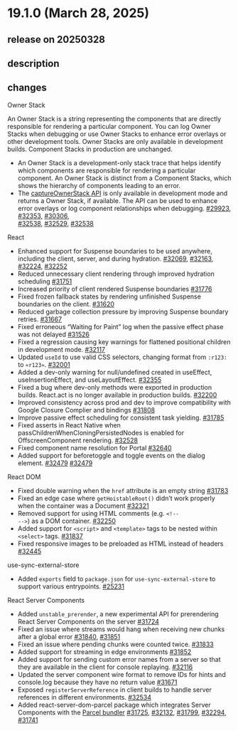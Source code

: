 # 19.1.0 (March 28, 2025)

## release on 20250328
## description
## changes
Owner Stack

An Owner Stack is a string representing the components that are directly responsible for rendering a particular component. You can log Owner Stacks when debugging or use Owner Stacks to enhance error overlays or other development tools. Owner Stacks are only available in development builds. Component Stacks in production are unchanged.

* An Owner Stack is a development-only stack trace that helps identify which components are responsible for rendering a particular component. An Owner Stack is distinct from a Component Stacks, which shows the hierarchy of components leading to an error.
* The <a href="https://react.dev/reference/react/captureOwnerStack" rel="nofollow">captureOwnerStack API</a> is only available in development mode and returns a Owner Stack, if available. The API can be used to enhance error overlays or log component relationships when debugging. <a href="https://github.com/facebook/react/pull/29923" data-hovercard-type="pull_request" data-hovercard-url="/facebook/react/pull/29923/hovercard">#29923</a>, <a href="https://github.com/facebook/react/pull/32353" data-hovercard-type="pull_request" data-hovercard-url="/facebook/react/pull/32353/hovercard">#32353</a>, <a href="https://github.com/facebook/react/pull/30306" data-hovercard-type="pull_request" data-hovercard-url="/facebook/react/pull/30306/hovercard">#30306</a>,  
  <a href="https://github.com/facebook/react/pull/32538" data-hovercard-type="pull_request" data-hovercard-url="/facebook/react/pull/32538/hovercard">#32538</a>, <a href="https://github.com/facebook/react/pull/32529" data-hovercard-type="pull_request" data-hovercard-url="/facebook/react/pull/32529/hovercard">#32529</a>, <a href="https://github.com/facebook/react/pull/32538" data-hovercard-type="pull_request" data-hovercard-url="/facebook/react/pull/32538/hovercard">#32538</a>

React

* Enhanced support for Suspense boundaries to be used anywhere, including the client, server, and during hydration. <a href="https://github.com/facebook/react/pull/32069" data-hovercard-type="pull_request" data-hovercard-url="/facebook/react/pull/32069/hovercard">#32069</a>, <a href="https://github.com/facebook/react/pull/32163" data-hovercard-type="pull_request" data-hovercard-url="/facebook/react/pull/32163/hovercard">#32163</a>, <a href="https://github.com/facebook/react/pull/32224" data-hovercard-type="pull_request" data-hovercard-url="/facebook/react/pull/32224/hovercard">#32224</a>, <a href="https://github.com/facebook/react/pull/32252" data-hovercard-type="pull_request" data-hovercard-url="/facebook/react/pull/32252/hovercard">#32252</a>
* Reduced unnecessary client rendering through improved hydration scheduling <a href="https://github.com/facebook/react/pull/31751" data-hovercard-type="pull_request" data-hovercard-url="/facebook/react/pull/31751/hovercard">#31751</a>
* Increased priority of client rendered Suspense boundaries <a href="https://github.com/facebook/react/pull/31776" data-hovercard-type="pull_request" data-hovercard-url="/facebook/react/pull/31776/hovercard">#31776</a>
* Fixed frozen fallback states by rendering unfinished Suspense boundaries on the client. <a href="https://github.com/facebook/react/pull/31620" data-hovercard-type="pull_request" data-hovercard-url="/facebook/react/pull/31620/hovercard">#31620</a>
* Reduced garbage collection pressure by improving Suspense boundary retries. <a href="https://github.com/facebook/react/pull/31667" data-hovercard-type="pull_request" data-hovercard-url="/facebook/react/pull/31667/hovercard">#31667</a>
* Fixed erroneous “Waiting for Paint” log when the passive effect phase was not delayed <a href="https://github.com/facebook/react/pull/31526" data-hovercard-type="pull_request" data-hovercard-url="/facebook/react/pull/31526/hovercard">#31526</a>
* Fixed a regression causing key warnings for flattened positional children in development mode. <a href="https://github.com/facebook/react/pull/32117" data-hovercard-type="pull_request" data-hovercard-url="/facebook/react/pull/32117/hovercard">#32117</a>
* Updated <code>useId</code> to use valid CSS selectors, changing format from <code>:r123:</code> to <code>«r123»</code>. <a href="https://github.com/facebook/react/pull/32001" data-hovercard-type="pull_request" data-hovercard-url="/facebook/react/pull/32001/hovercard">#32001</a>
* Added a dev-only warning for null/undefined created in useEffect, useInsertionEffect, and useLayoutEffect. <a href="https://github.com/facebook/react/pull/32355" data-hovercard-type="pull_request" data-hovercard-url="/facebook/react/pull/32355/hovercard">#32355</a>
* Fixed a bug where dev-only methods were exported in production builds. React.act is no longer available in production builds. <a href="https://github.com/facebook/react/pull/32200" data-hovercard-type="pull_request" data-hovercard-url="/facebook/react/pull/32200/hovercard">#32200</a>
* Improved consistency across prod and dev to improve compatibility with Google Closure Complier and bindings <a href="https://github.com/facebook/react/pull/31808" data-hovercard-type="pull_request" data-hovercard-url="/facebook/react/pull/31808/hovercard">#31808</a>
* Improve passive effect scheduling for consistent task yielding. <a href="https://github.com/facebook/react/pull/31785" data-hovercard-type="pull_request" data-hovercard-url="/facebook/react/pull/31785/hovercard">#31785</a>
* Fixed asserts in React Native when passChildrenWhenCloningPersistedNodes is enabled for OffscreenComponent rendering. <a href="https://github.com/facebook/react/pull/32528" data-hovercard-type="pull_request" data-hovercard-url="/facebook/react/pull/32528/hovercard">#32528</a>
* Fixed component name resolution for Portal <a href="https://github.com/facebook/react/pull/32640" data-hovercard-type="pull_request" data-hovercard-url="/facebook/react/pull/32640/hovercard">#32640</a>
* Added support for beforetoggle and toggle events on the dialog element. <a class="issue-link js-issue-link" data-error-text="Failed to load title" data-id="2882132160" data-permission-text="Title is private" data-url="https://github.com/facebook/react/issues/32479" data-hovercard-type="pull_request" data-hovercard-url="/facebook/react/pull/32479/hovercard" href="https://github.com/facebook/react/pull/32479">#32479</a> <a href="https://github.com/facebook/react/pull/32479" data-hovercard-type="pull_request" data-hovercard-url="/facebook/react/pull/32479/hovercard">#32479</a>

React DOM

* Fixed double warning when the <code>href</code> attribute is an empty string <a href="https://github.com/facebook/react/pull/31783" data-hovercard-type="pull_request" data-hovercard-url="/facebook/react/pull/31783/hovercard">#31783</a>
* Fixed an edge case where <code>getHoistableRoot()</code> didn’t work properly when the container was a Document <a href="https://github.com/facebook/react/pull/32321" data-hovercard-type="pull_request" data-hovercard-url="/facebook/react/pull/32321/hovercard">#32321</a>
* Removed support for using HTML comments (e.g. <code>&lt;!-- --&gt;</code>) as a DOM container. <a href="https://github.com/facebook/react/pull/32250" data-hovercard-type="pull_request" data-hovercard-url="/facebook/react/pull/32250/hovercard">#32250</a>
* Added support for <code>&lt;script&gt;</code> and <code>&lt;template&gt;</code> tags to be nested within <code>&lt;select&gt;</code> tags. <a href="https://github.com/facebook/react/pull/31837" data-hovercard-type="pull_request" data-hovercard-url="/facebook/react/pull/31837/hovercard">#31837</a>
* Fixed responsive images to be preloaded as HTML instead of headers <a href="https://github.com/facebook/react/pull/32445" data-hovercard-type="pull_request" data-hovercard-url="/facebook/react/pull/32445/hovercard">#32445</a>

use-sync-external-store

* Added <code>exports</code> field to <code>package.json</code> for <code>use-sync-external-store</code> to support various entrypoints. <a href="https://github.com/facebook/react/pull/25231" data-hovercard-type="pull_request" data-hovercard-url="/facebook/react/pull/25231/hovercard">#25231</a>

React Server Components

* Added <code>unstable_prerender</code>, a new experimental API for prerendering React Server Components on the server <a href="https://github.com/facebook/react/pull/31724" data-hovercard-type="pull_request" data-hovercard-url="/facebook/react/pull/31724/hovercard">#31724</a>
* Fixed an issue where streams would hang when receiving new chunks after a global error <a href="https://github.com/facebook/react/pull/31840" data-hovercard-type="pull_request" data-hovercard-url="/facebook/react/pull/31840/hovercard">#31840</a>, <a href="https://github.com/facebook/react/pull/31851" data-hovercard-type="pull_request" data-hovercard-url="/facebook/react/pull/31851/hovercard">#31851</a>
* Fixed an issue where pending chunks were counted twice. <a href="https://github.com/facebook/react/pull/31833" data-hovercard-type="pull_request" data-hovercard-url="/facebook/react/pull/31833/hovercard">#31833</a>
* Added support for streaming in edge environments <a href="https://github.com/facebook/react/pull/31852" data-hovercard-type="pull_request" data-hovercard-url="/facebook/react/pull/31852/hovercard">#31852</a>
* Added support for sending custom error names from a server so that they are available in the client for console replaying. <a href="https://github.com/facebook/react/pull/32116" data-hovercard-type="pull_request" data-hovercard-url="/facebook/react/pull/32116/hovercard">#32116</a>
* Updated the server component wire format to remove IDs for hints and console.log because they have no return value <a href="https://github.com/facebook/react/pull/31671" data-hovercard-type="pull_request" data-hovercard-url="/facebook/react/pull/31671/hovercard">#31671</a>
* Exposed <code>registerServerReference</code> in client builds to handle server references in different environments. <a href="https://github.com/facebook/react/pull/32534" data-hovercard-type="pull_request" data-hovercard-url="/facebook/react/pull/32534/hovercard">#32534</a>
* Added react-server-dom-parcel package which integrates Server Components with the <a href="https://parceljs.org/" rel="nofollow">Parcel bundler</a> <a href="https://github.com/facebook/react/pull/31725" data-hovercard-type="pull_request" data-hovercard-url="/facebook/react/pull/31725/hovercard">#31725</a>, <a href="https://github.com/facebook/react/pull/32132" data-hovercard-type="pull_request" data-hovercard-url="/facebook/react/pull/32132/hovercard">#32132</a>, <a href="https://github.com/facebook/react/pull/31799" data-hovercard-type="pull_request" data-hovercard-url="/facebook/react/pull/31799/hovercard">#31799</a>, <a href="https://github.com/facebook/react/pull/32294" data-hovercard-type="pull_request" data-hovercard-url="/facebook/react/pull/32294/hovercard">#32294</a>, <a href="https://github.com/facebook/react/pull/31741" data-hovercard-type="pull_request" data-hovercard-url="/facebook/react/pull/31741/hovercard">#31741</a>

